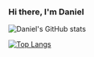 ### Hi there, I'm Daniel 


![Daniel's GitHub stats](https://github-readme-stats.vercel.app/api?username=kingDaniel2004&count_private=true&show_icons=true&theme=onedark)

[![Top Langs](https://github-readme-stats.vercel.app/api/top-langs/?username=kingDaniel2004&langs_count=8&theme=onedark)](https://github.com/anuraghazra/github-readme-stats)
